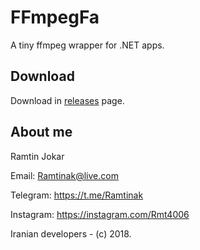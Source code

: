 # FFmpegFa
A tiny ffmpeg wrapper for .NET apps.

## Download
Download in [releases](https://github.com/ramtinak/FFmpegFa/releases/) page.

## About me
Ramtin Jokar

Email: [Ramtinak@live.com](mailto:ramtinak@live.com)

Telegram: https://t.me/Ramtinak

Instagram: https://instagram.com/Rmt4006


Iranian developers - (c) 2018.
